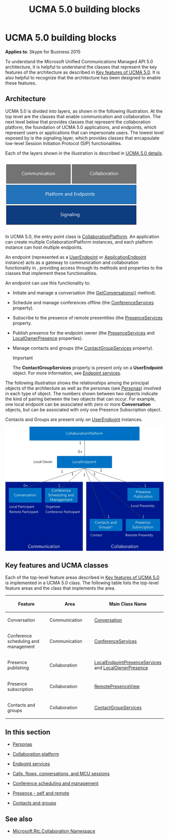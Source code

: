 ﻿---
title: UCMA 5.0 building blocks
TOCTitle: UCMA 5.0 building blocks
ms:assetid: 8ca81f41-3f8c-427c-a9a4-18d16672a725
ms:mtpsurl: https://msdn.microsoft.com/en-us/library/Dn465945(v=office.16)
ms:contentKeyID: 65239861
ms.date: 07/27/2015
mtps_version: v=office.16
---

# UCMA 5.0 building blocks


**Applies to**: Skype for Business 2015



To understand the Microsoft Unified Communications Managed API 5.0 architecture, it is helpful to understand the classes that represent the key features of the architecture as described in [Key features of UCMA 5.0](key-features-of-ucma-5-0.md). It is also helpful to recognize that the architecture has been designed to enable these features.

## Architecture

UCMA 5.0 is divided into layers, as shown in the following illustration. At the top level are the classes that enable communication and collaboration. The next level below that provides classes that represent the collaboration platform, the foundation of UCMA 5.0 applications, and endpoints, which represent users or applications that can impersonate users. The lowest level exposed by is the signaling layer, which provides classes that encapsulate low-level Session Initiation Protocol (SIP) functionalities.

Each of the layers shown in the illustration is described in [UCMA 5.0 details](ucma-5-0-details.md).

![Major components of UCMA 4.0](images/Dn465945.UCMA-Blocks(Office.16).png "Major components of UCMA 4.0")

In UCMA 5.0, the entry point class is [CollaborationPlatform](https://msdn.microsoft.com/en-us/library/hh385176\(v=office.16\)). An application can create multiple CollaborationPlatform instances, and each platform instance can host multiple endpoints.

An endpoint (represented as a [UserEndpoint](https://msdn.microsoft.com/en-us/library/hh348819\(v=office.16\)) or [ApplicationEndpoint](https://msdn.microsoft.com/en-us/library/hh384825\(v=office.16\)) instance) acts as a gateway to communication and collaboration functionality in , providing access through its methods and properties to the classes that implement these functionalities.

An endpoint can use this functionality to:

  - Initiate and manage a conversation (the [GetConversations()](https://msdn.microsoft.com/en-us/library/hh349978\(v=office.16\)) method).

  - Schedule and manage conferences offline (the [ConferenceServices](https://msdn.microsoft.com/en-us/library/hh161814\(v=office.16\)) property).

  - Subscribe to the presence of remote presentities (the [PresenceServices](https://msdn.microsoft.com/en-us/library/hh384331\(v=office.16\)) property.

  - Publish presence for the endpoint owner (the [PresenceServices](https://msdn.microsoft.com/en-us/library/hh384331\(v=office.16\)) and [LocalOwnerPresence](https://msdn.microsoft.com/en-us/library/hh348476\(v=office.16\)) properties).

  - Manage contacts and groups (the [ContactGroupServices](https://msdn.microsoft.com/en-us/library/hh383122\(v=office.16\)) property).
    

    > [!IMPORTANT]
    > <P>The <STRONG>ContactGroupServices</STRONG> property is present only on a <STRONG>UserEndpoint</STRONG> object. For more information, see <A href="endpoint-services.md">Endpoint services</A>.</P>



The following illustration shows the relationships among the principal objects of the architecture as well as the personas (see [Personas](personas.md)) involved in each type of object. The numbers shown between two objects indicate the kind of pairing between the two objects that can occur. For example, one local endpoint can be associated with zero or more **Conversation** objects, but can be associated with only one Presence Subscription object.

Contacts and Groups are present only on [UserEndpoint](https://msdn.microsoft.com/en-us/library/hh348819\(v=office.16\)) instances.

![Principal objects of the UCMA architecture](images/Dn465945.UcmaArch01(Office.16).jpg "Principal objects of the UCMA architecture")

## Key features and UCMA classes

Each of the top-level feature areas described in [Key features of UCMA 5.0](key-features-of-ucma-5-0.md) is implemented in a UCMA 5.0 class. The following table lists the top-level feature areas and the class that implements the area.

<table>
<colgroup>
<col style="width: 33%" />
<col style="width: 33%" />
<col style="width: 33%" />
</colgroup>
<thead>
<tr class="header">
<th><p>Feature</p></th>
<th><p>Area</p></th>
<th><p>Main Class Name</p></th>
</tr>
</thead>
<tbody>
<tr class="odd">
<td><p>Conversation</p></td>
<td><p>Communication</p></td>
<td><p><a href="https://msdn.microsoft.com/en-us/library/hh349224(v=office.16)">Conversation</a></p></td>
</tr>
<tr class="even">
<td><p>Conference scheduling and management</p></td>
<td><p>Communication</p></td>
<td><p><a href="https://msdn.microsoft.com/en-us/library/hh348907(v=office.16)">ConferenceServices</a></p></td>
</tr>
<tr class="odd">
<td><p>Presence publishing</p></td>
<td><p>Collaboration</p></td>
<td><p><a href="https://msdn.microsoft.com/en-us/library/hh350157(v=office.16)">LocalEndpointPresenceServices</a> and <a href="https://msdn.microsoft.com/en-us/library/hh382370(v=office.16)">LocalOwnerPresence</a></p></td>
</tr>
<tr class="even">
<td><p>Presence subscription</p></td>
<td><p>Collaboration</p></td>
<td><p><a href="https://msdn.microsoft.com/en-us/library/hh381152(v=office.16)">RemotePresenceView</a></p></td>
</tr>
<tr class="odd">
<td><p>Contacts and groups</p></td>
<td><p>Collaboration</p></td>
<td><p><a href="https://msdn.microsoft.com/en-us/library/hh381099(v=office.16)">ContactGroupServices</a></p></td>
</tr>
</tbody>
</table>


## In this section

  - [Personas](personas.md)

  - [Collaboration platform](collaboration-platform.md)

  - [Endpoint services](endpoint-services.md)

  - [Calls, flows, conversations, and MCU sessions](calls-flows-conversations-and-mcu-sessions.md)

  - [Conference scheduling and management](conference-scheduling-and-management.md)

  - [Presence - self and remote](presence-self-and-remote.md)

  - [Contacts and groups](contacts-and-groups.md)

## See also

- [Microsoft.Rtc.Collaboration Namespace](https://docs.microsoft.com/dotnet/api/microsoft.rtc.collaboration?view=ucma-api-5.0)